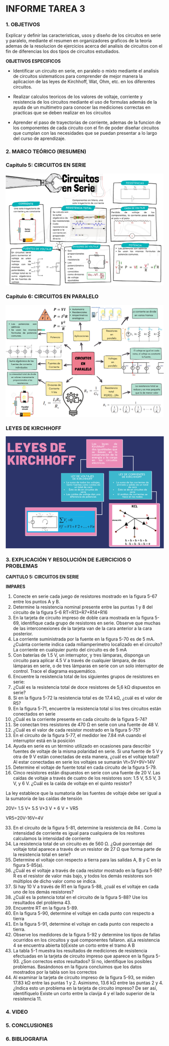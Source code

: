 # INFORME TAREA 3

### 1. OBJETIVOS

Explicar y definir las caracteristicas, usos y diseño de los circuitos en serie y paralelo, mediante el resumen en organizadores graficos de la teoria ademas de la resolucion de ejercicios acerca del analisis de circuitos con el fin de diferencias los dos tipos de circuitos estudiados. 

**OBJETIVOS ESPECIFICOS**

- Identificar un circuito en serie, en paralelo o mixto mediante el analisis de circuitos sistematicos para comprender de mejor manera la aplicacion de las leyes de Kirchhoff, Wat, Ohm, etc. en los diferentes circuitos.

- Realizar calculos teoricos de los valores de voltaje, corriente y resistencia de los circuitos mediante el uso de formulas además de la ayuda de un multímetro para conocer las mediciones correctas en practicas que se deben realizar en los circuitos 

- Aprender el paso de trayectorias de corriente, ademas de la funcion de los componentes de cada circuito con el fin de poder diseñar circuitos que cumplan con las necesidades que se puedan presentar a lo largo del curso de aprendizaje. 

### 2. MARCO TEÓRICO (RESUMEN)

### Capitulo 5: CIRCUITOS EN SERIE

![](https://github.com/melaniegutierrez/INFORME-TAREA-3/blob/main/CAP%201.png)

### Capitulo 6: CIRCUITOS EN PARALELO

![](https://github.com/melaniegutierrez/INFORME-TAREA-3/blob/main/CAP%202.png)

### LEYES DE KIRCHHOFF

![](https://github.com/melaniegutierrez/INFORME-TAREA-3/blob/main/CAP%203.png)

### 3. EXPLICACIÓN Y RESOLUCIÓN DE EJERCICIOS O PROBLEMAS

**CAPITULO 5: CIRCUITOS EN SERIE**

**IMPARES**

1. Conecte en serie cada juego de resistores mostrado en la figura 5-67 entre los puntos A y B.
3. Determine la resistencia nominal presente entre las puntas 1 y 8 del circuito de la figura 5-6
RT=R13+R7+R14+R16
5. En la tarjeta de circuito impreso de doble cara mostrada en la figura 5-69, identifique cada grupo de resistores en serie. Observe que muchas de las interconexiones de la tarjeta van de la cara anterior a la cara posterior.
7. La corriente suministrada por la fuente en la figura 5-70 es de 5 mA. ¿Cuánta corriente indica cada miliamperímetro localizado en el circuito?
La corriente en cualquier punto del circuito es de 5 mA
9. Con baterías de 1.5 V, un interruptor, y tres lámparas, disponga un circuito para aplicar 4.5 V a través de cualquier lámpara, de dos lámparas en serie, o de tres lámparas en serie con un solo interruptor de control. Trace el diagrama esquemático.
11. Encuentre la resistencia total de los siguientes grupos de resistores en serie:
13. ¿Cuál es la resistencia total de doce resistores de 5,6 kΩ dispuestos en serie?
15. Si en la figura 5-72 la resistencia total es de 17.4 kΩ, ¿cuál es el valor de R5?
17. En la figura 5-71, encuentre la resistencia total si los tres circuitos están conectados en serie
19. ¿Cuál es la corriente presente en cada circuito de la figura 5-74?
21. Se conectan tres resistores de 470 Ω en serie con una fuente de 48 V.
23. ¿Cuál es el valor de cada resistor mostrado en la figura 5-75?
25. En el circuito de la figura 5-77, el medidor lee 7.84 mA cuando el interruptor está en la posición 
27. Ayuda en serie es un término utilizado en ocasiones para describir fuentes de voltaje de la misma polaridad en serie. Si una fuente de 5 V y otra de 9 V están conectadas de esta manera, ¿cuál es el voltaje total?
Al estar conectadas en serie los voltajes se sumarán 
Vt=5V+9V=14V
29. Determine el voltaje de fuente total en cada circuito de la figura 5-79.
31. Cinco resistores están dispuestos en serie con una fuente de 20 V. Las caídas de voltaje a través de cuatro de los resistores son: 1.5 V, 5.5 V, 3 V, y 6 V. ¿Cuál es la caída de voltaje en el quinto resistor?

La ley establece que la sumatoria de las fuentes de voltaje debe ser igual a la sumatoria de las caídas de tensión 

20V= 1.5 V+ 5.5 V+3 V + 6 V + VR5

VR5=20V-16V=4V

33. En el circuito de la figura 5-81, determine la resistencia de R4 .
Como la intensidad de corriente es igual para cualquiera de los resitores calculamos la intensidad de corriente 
37. La resistencia total de un circuito es de 560 Ω. ¿Qué porcentaje del voltaje total aparece a través de un resistor de 27 Ω que forma parte de la resistencia total en serie?
39. Determine el voltaje con respecto a tierra para las salidas A, B y C en la figura 5-85(a).
41. ¿Cuál es el voltaje a través de cada resistor mostrado en la figura 5-86? R es el resistor de valor más bajo, y todos los demás resistores son múltiplos de dicho valor como se indica.
43. Si hay 10 V a través de R1 en la figura 5-88, ¿cuál es el voltaje en cada uno de los demás resistores?
47. ¿Cuál es la potencia total en el circuito de la figura 5-88? Use los resultados del problema 43.
49. Encuentre RT en la figura 5-89.
51. En la figura 5-90, determine el voltaje en cada punto con respecto a tierra
53. En la figura 5-91, determine el voltaje en cada punto con respecto a tierra.
55. Observe los medidores de la figura 5-92 y determine los tipos de fallas ocurridos en los circuitos y qué componentes fallaron.
a)La resistencia 4 se encuentra abierta
b)Existe un corto entre el tramo A B
57. La tabla 5-1 muestra los resultados de mediciones de resistencia efectuadas en la tarjeta de circuito impreso que aparece en la figura 5-93. ¿Son correctos estos resultados? Si no, identifique los posibles problemas.
Basándonos en la figura concluimos que los datos mostrados por la tabla son los correctos
59. Al examinar la tarjeta de circuito impreso de la figura 5-93, se miden 17.83 kΩ entre las puntas 1 y 2. Asimismo, 13.6 kΩ entre las puntas 2 y 4. ¿Indica esto un problema en la tarjeta de circuito impreso? De ser así, identifíquelo
Existe un corto entre la clavija 4 y el lado superior de la resistencia 11.












### 4. VIDEO

### 5. CONCLUSIONES

### 6. BIBLIOGRAFIA
